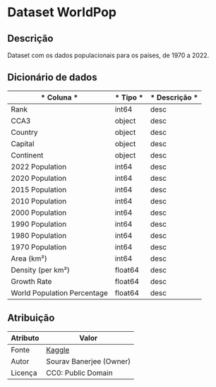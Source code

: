 # Dataset WorldPop

## Descrição

Dataset com os dados populacionais para os países, de 1970 a 2022.

## Dicionário de dados

| * Coluna * | * Tipo * | * Descrição * |  
|------------|----------|---------------|
| Rank                        |    int64 | desc |  
| CCA3                        |    object | desc | 
| Country                     |    object | desc | 
| Capital                     |    object | desc | 
| Continent                   |    object | desc | 
| 2022 Population             |    int64 | desc |  
| 2020 Population             |    int64 | desc |  
| 2015 Population             |    int64 | desc |  
| 2010 Population             |    int64 | desc |  
| 2000 Population             |    int64 | desc |  
| 1990 Population             |    int64 | desc |  
| 1980 Population             |    int64 | desc |  
| 1970 Population             |    int64 | desc |  
| Area (km²)                  |    int64 | desc |  
| Density (per km²)           |    float64 | desc |
| Growth Rate                 |    float64 | desc |
| World Population Percentage |    float64 | desc |


## Atribuição

| Atributo | Valor                                                                                            |
| -------- | ------------------------------------------------------------------------------------------------ |
| Fonte    | [Kaggle](https://www.kaggle.com/datasets/iamsouravbanerjee/world-population-dataset) |
| Autor    | Sourav Banerjee (Owner) |
| Licença  | CC0: Public Domain    